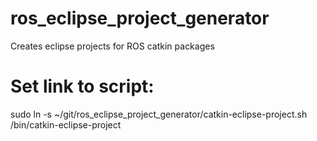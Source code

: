 ros_eclipse_project_generator
=============================

Creates eclipse projects for ROS catkin packages

Set link to script:
=

sudo ln -s ~/git/ros_eclipse_project_generator/catkin-eclipse-project.sh /bin/catkin-eclipse-project
